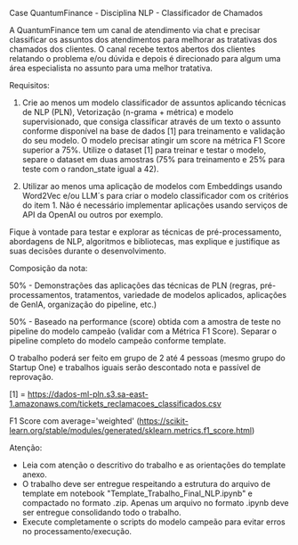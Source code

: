 
Case QuantumFinance - Disciplina NLP - Classificador de Chamados

A QuantumFinance tem um canal de atendimento via chat e precisar classificar os assuntos dos atendimentos para melhorar as tratativas dos chamados dos clientes. O canal recebe textos abertos dos clientes relatando o problema e/ou dúvida e depois é direcionado para algum uma área especialista no assunto para uma melhor tratativa.​

Requisitos:
1. Crie ao menos um modelo classificador de assuntos aplicando técnicas de NLP (PLN), Vetorização (n-grama + métrica) e modelo supervisionado, que consiga classificar através de um texto o assunto conforme disponível na base de dados [1] para treinamento e validação do seu modelo.​ O modelo precisar atingir um score na métrica F1 Score superior a 75%. Utilize o dataset [1] para treinar e testar o modelo, separe o dataset em duas amostras (75% para treinamento e 25% para teste com o randon_state igual a 42).​

2. Utilizar ao menos uma aplicação de modelos com Embeddings usando Word2Vec e/ou LLM´s para criar o modelo classificador com os critérios do item 1. Não é necessário implementar aplicações usando serviços de API da OpenAI ou outros por exemplo.

Fique à vontade para testar e explorar as técnicas de pré-processamento, abordagens de NLP, algoritmos e bibliotecas, mas explique e justifique as suas decisões durante o desenvolvimento.​

Composição da nota:​

50% - Demonstrações das aplicações das técnicas de PLN (regras, pré-processamentos, tratamentos, variedade de modelos aplicados, aplicações de GenIA, organização do pipeline, etc.)​

50% - Baseado na performance (score) obtida com a amostra de teste no pipeline do modelo campeão (validar com a Métrica F1 Score). Separar o pipeline completo do modelo campeão conforme template.​

O trabalho poderá ser feito em grupo de 2 até 4 pessoas (mesmo grupo do Startup One) e trabalhos iguais serão descontado nota e passível de reprovação.

[1] = ​https://dados-ml-pln.s3.sa-east-1.amazonaws.com/tickets_reclamacoes_classificados.csv

F1 Score com average='weighted' (https://scikit-learn.org/stable/modules/generated/sklearn.metrics.f1_score.html)

Atenção: 
- Leia com atenção o descritivo do trabalho e as orientações do template anexo.
- O trabalho deve ser entregue respeitando a estrutura do arquivo de template em notebook "Template_Trabalho_Final_NLP.ipynb" e compactado no formato .zip. Apenas um arquivo no formato .ipynb deve ser entregue consolidando todo o trabalho.
- Execute completamente o scripts do modelo campeão para evitar erros no processamento/execução.
